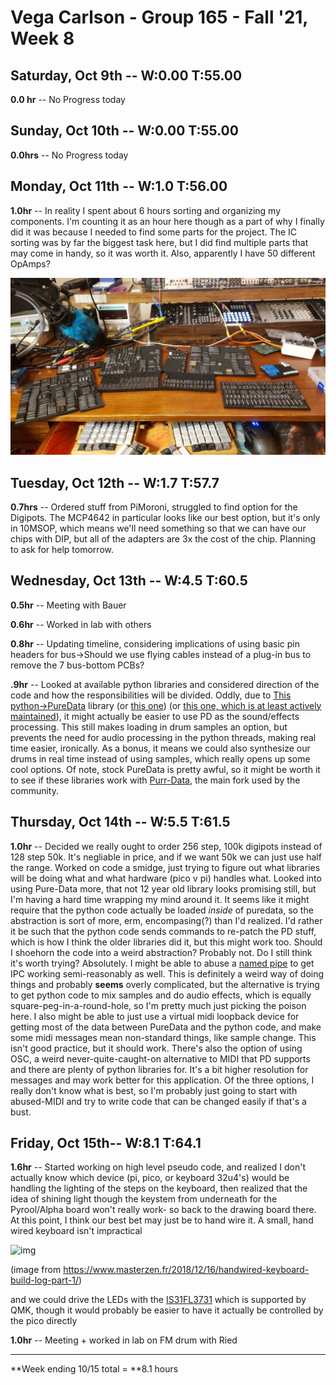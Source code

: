 # Vega Carlson - Group 165 - Fall '21, Week 8

## Saturday, Oct 9th -- W:0.00 T:55.00

**0.0 hr** -- No Progress today

## Sunday, Oct 10th -- W:0.00 T:55.00

**0.0hrs** -- No Progress today

## Monday, Oct 11th -- W:1.0 T:56.00

**1.0hr** -- In reality I spent about 6 hours sorting and organizing my components. I'm counting it as an hour here though as a part of why I finally did it was because I needed to find some parts for the project. The IC sorting was by far the biggest task here, but I did find multiple parts that may come in handy, so it was worth it. Also, apparently I have 50 different OpAmps?

![image-20211012032444419](../Images/image-20211012032444419.png)

## Tuesday, Oct 12th -- W:1.7 T:57.7

**0.7hrs** -- Ordered stuff from PiMoroni, struggled to find option for the Digipots. The MCP4642 in particular looks like our best option, but it's only in 10MSOP, which means we'll need something so that we can have our chips with DIP, but all of the adapters are 3x the cost of the chip. Planning to ask for help tomorrow.

## Wednesday, Oct 13th -- W:4.5 T:60.5

**0.5hr** -- Meeting with Bauer

**0.6hr** -- Worked in lab with others

**0.8hr** -- Updating timeline, considering implications of using basic pin headers for bus→Should we use flying cables instead of a plug-in bus to remove the 7 bus-bottom PCBs?

**.9hr** -- Looked at available python libraries and considered direction of the code and how the responsibilities will be divided. Oddly, due to [This python→PureData](https://github.com/automata/topd) library (or [this one](https://github.com/aalex/purity)) (or [this one, which is at least actively maintained](https://github.com/grrrr/py)), it might actually be easier to use PD as the sound/effects processing. This still makes loading in drum samples an option, but prevents the need for audio processing in the python threads, making real time easier, ironically. As a bonus, it means we could also synthesize our drums in real time instead of using samples, which really opens up some cool options. Of note, stock PureData is pretty awful, so it might be worth it to see if these libraries work with [Purr-Data](https://agraef.github.io/purr-data/), the main fork used by the community.

## Thursday, Oct 14th -- W:5.5 T:61.5

**1.0hr** -- Decided we really ought to order 256 step, 100k digipots instead of 128 step 50k. It's negliable in price, and if we want 50k we can just use half the range. Worked on code a smidge, just trying to figure out what libraries will be doing what and what hardware (pico v pi) handles what. Looked into using Pure-Data more, that not 12 year old library looks promising still, but I'm having a hard time wrapping my mind around it. It seems like it might require that the python code actually be loaded *inside* of puredata, so the abstraction is sort of more, erm, encompasing(?) than I'd realized. I'd rather it be such that the python code sends commands to re-patch the PD stuff, which is how I think the older libraries did it, but this might work too. Should I shoehorn the code into a weird abstraction? Probably not. Do I still think it's worth trying? Absolutely. I might be able to abuse a [named pipe](https://www.eadan.net/blog/ipc-with-named-pipes/) to get IPC working semi-reasonably as well. This is definitely a weird way of doing things and probably **seems** overly complicated, but the alternative is trying to get python code to mix samples and do audio effects, which is equally square-peg-in-a-round-hole, so I'm pretty much just picking the poison here. I also might be able to just use a virtual midi loopback device for getting most of the data between PureData and the python code, and make some midi messages mean non-standard things, like sample change. This isn't good practice, but it should work. There's also the option of using OSC, a weird never-quite-caught-on alternative to MIDI that PD supports and there are plenty of python libraries for. It's a bit higher resolution for messages and may work better for this application. Of the three options, I really don't know what is best, so I'm probably just going to start with abused-MIDI and try to write code that can be changed easily if that's a bust. 

## Friday, Oct 15th-- W:8.1 T:64.1

**1.6hr** -- Started working on high level pseudo code, and realized I don't actually know which device (pi, pico, or keyboard 32u4's) would be handling the lighting of the steps on the keyboard, then realized that the idea of shining light though the keystem from underneath for the Pyrool/Alpha board won't really work- so back to the drawing board there. At this point, I think our best bet may just be to hand wire it. A small, hand wired keyboard isn't impractical

![img](https://www.masterzen.fr/images/uploads/2018/12/matrix-done.jpg)

(image from https://www.masterzen.fr/2018/12/16/handwired-keyboard-build-log-part-1/)

and we could drive the LEDs with the [IS31FL3731](https://www.adafruit.com/product/2946) which is supported by QMK, though it would probably be easier to have it actually be controlled by the pico directly

**1.0hr** -- Meeting + worked in lab on FM drum with Ried

---

**Week ending 10/15 total = **8.1 hours

